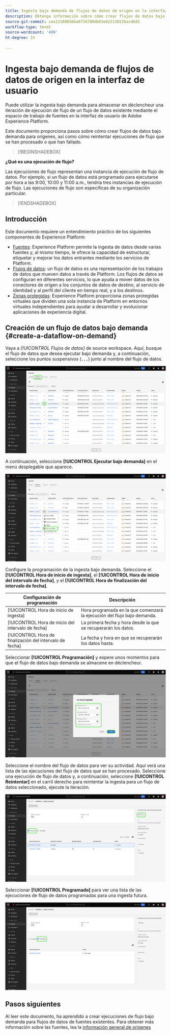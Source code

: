 ```yaml
---
title: Ingesta bajo demanda de flujos de datos de origen en la interfaz de usuario
description: Obtenga información sobre cómo crear flujos de datos bajo demanda para las conexiones de origen mediante la interfaz de usuario del Experience Platform.
source-git-commit: cea12160656ba0724789db03e62213022bacd645
workflow-type: tm+mt
source-wordcount: '499'
ht-degree: 1%

---
```


# Ingesta bajo demanda de flujos de datos de origen en la interfaz de usuario

Puede utilizar la ingesta bajo demanda para almacenar en déclencheur una iteración de ejecución de flujo de un flujo de datos existente mediante el espacio de trabajo de fuentes en la interfaz de usuario de Adobe Experience Platform.

Este documento proporciona pasos sobre cómo crear flujos de datos bajo demanda para orígenes, así como cómo reintentar ejecuciones de flujo que se han procesado o que han fallado.

>[!BEGINSHADEBOX]

**¿Qué es una ejecución de flujo?**

Las ejecuciones de flujo representan una instancia de ejecución de flujo de datos. Por ejemplo, si un flujo de datos está programado para ejecutarse por hora a las 9:00, 10:00 y 11:00 a.m., tendría tres instancias de ejecución de flujo. Las ejecuciones de flujo son específicas de su organización particular.

>[!ENDSHADEBOX]

## Introducción

Este documento requiere un entendimiento práctico de los siguientes componentes de Experience Platform:

* [Fuentes](../../home.md): Experience Platform permite la ingesta de datos desde varias fuentes y, al mismo tiempo, le ofrece la capacidad de estructurar, etiquetar y mejorar los datos entrantes mediante los servicios de Platform.
* [Flujos de datos](../../../dataflows/home.md): un flujo de datos es una representación de los trabajos de datos que mueven datos a través de Platform. Los flujos de datos se configuran en diferentes servicios, lo que ayuda a mover datos de los conectores de origen a los conjuntos de datos de destino, al servicio de identidad y al perfil del cliente en tiempo real, y a los destinos.
* [Zonas protegidas](../../../sandboxes/home.md): Experience Platform proporciona zonas protegidas virtuales que dividen una sola instancia de Platform en entornos virtuales independientes para ayudar a desarrollar y evolucionar aplicaciones de experiencia digital.

## Creación de un flujo de datos bajo demanda {#create-a-dataflow-on-demand}

Vaya a *[!UICONTROL Flujos de datos]* de source workspace. Aquí, busque el flujo de datos que desea ejecutar bajo demanda y, a continuación, seleccione los puntos suspensivos (**`...`**) junto al nombre del flujo de datos.

![Una lista de flujos de datos en el espacio de trabajo de orígenes.](../../images/tutorials/on-demand/select-dataflow.png)

A continuación, seleccione **[!UICONTROL Ejecutar bajo demanda]** en el menú desplegable que aparece.

![Un menú desplegable con la opción Ejecutar bajo demanda seleccionada.](../../images/tutorials/on-demand/run-on-demand.png)

Configure la programación de la ingesta bajo demanda. Seleccione el **[!UICONTROL Hora de inicio de ingesta]**, el **[!UICONTROL Hora de inicio del intervalo de fecha]**, y el **[!UICONTROL Hora de finalización del intervalo de fecha]**.

| Configuración de programación | Descripción |
| --- | --- |
| [!UICONTROL Hora de inicio de ingesta] | Hora programada en la que comenzará la ejecución del flujo bajo demanda. |
| [!UICONTROL Hora de inicio del intervalo de fecha] | La primera fecha y hora desde la que se recuperarán los datos. |
| [!UICONTROL Hora de finalización del intervalo de fecha] | La fecha y hora en que se recuperarán los datos hasta. |

Seleccionar **[!UICONTROL Programación]** y espere unos momentos para que el flujo de datos bajo demanda se almacene en déclencheur.

![La ventana de configuración de programación para la ingesta bajo demanda.](../../images/tutorials/on-demand/configure-schedule.png)

Seleccione el nombre del flujo de datos para ver su actividad. Aquí verá una lista de las ejecuciones del flujo de datos que se han procesado. Seleccione una ejecución de flujo de datos y, a continuación, seleccione **[!UICONTROL Reintentar]** en el carril derecho para reintentar la ingesta para un flujo de datos seleccionado, ejecute la iteración.

![Se ejecuta una lista de flujos procesados para un flujo de datos seleccionado.](../../images/tutorials/on-demand/processed.png)

Seleccionar **[!UICONTROL Programado]** para ver una lista de las ejecuciones de flujo de datos programadas para una ingesta futura.

![Se ejecuta una lista de flujos programados para un flujo de datos seleccionado.](../../images/tutorials/on-demand/scheduled.png)

## Pasos siguientes

Al leer este documento, ha aprendido a crear ejecuciones de flujo bajo demanda para flujos de datos de fuentes existentes. Para obtener más información sobre las fuentes, lea la [información general de orígenes](../../home.md)